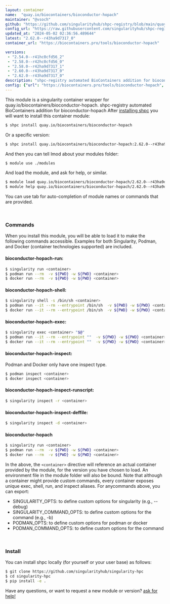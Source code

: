 ```yaml
---
layout: container
name:  "quay.io/biocontainers/bioconductor-hopach"
maintainer: "@vsoch"
github: "https://github.com/singularityhub/shpc-registry/blob/main/quay.io/biocontainers/bioconductor-hopach/container.yaml"
config_url: "https://raw.githubusercontent.com/singularityhub/shpc-registry/main/quay.io/biocontainers/bioconductor-hopach/container.yaml"
updated_at: "2024-05-02 02:36:56.489644"
latest: "2.62.0--r43ha9d7317_0"
container_url: "https://biocontainers.pro/tools/bioconductor-hopach"

versions:
 - "2.54.0--r41hc0cfd56_2"
 - "2.58.0--r42hc0cfd56_0"
 - "2.58.0--r42ha9d7317_1"
 - "2.60.0--r43ha9d7317_0"
 - "2.62.0--r43ha9d7317_0"
description: "shpc-registry automated BioContainers addition for bioconductor-hopach"
config: {"url": "https://biocontainers.pro/tools/bioconductor-hopach", "maintainer": "@vsoch", "description": "shpc-registry automated BioContainers addition for bioconductor-hopach", "latest": {"2.62.0--r43ha9d7317_0": "sha256:b817c173d876f7f324f518ebdd764563cba62263bdcbfe2e1aa08729c1ed160a"}, "tags": {"2.54.0--r41hc0cfd56_2": "sha256:a9ada561104f5a197859106c33e5f516830d3e3a3b5611382cc851179ef083c1", "2.58.0--r42hc0cfd56_0": "sha256:2927cdcb00fb64ab8434f33f3437e26e58fa9679af9bcd2e7cf68ac92d140bef", "2.58.0--r42ha9d7317_1": "sha256:d506269b56ea4b3156184f8b407022400776cfd88898a86e9f2f410e3d0e1503", "2.60.0--r43ha9d7317_0": "sha256:ba303758fe18960a61f7e7f4d01e8ef5b0df524e1dc3c774fe8838e4cea443a5", "2.62.0--r43ha9d7317_0": "sha256:b817c173d876f7f324f518ebdd764563cba62263bdcbfe2e1aa08729c1ed160a"}, "docker": "quay.io/biocontainers/bioconductor-hopach"}
---
```


This module is a singularity container wrapper for quay.io/biocontainers/bioconductor-hopach.
shpc-registry automated BioContainers addition for bioconductor-hopach
After [installing shpc](#install) you will want to install this container module:


```bash
$ shpc install quay.io/biocontainers/bioconductor-hopach
```

Or a specific version:

```bash
$ shpc install quay.io/biocontainers/bioconductor-hopach:2.62.0--r43ha9d7317_0
```

And then you can tell lmod about your modules folder:

```bash
$ module use ./modules
```

And load the module, and ask for help, or similar.

```bash
$ module load quay.io/biocontainers/bioconductor-hopach/2.62.0--r43ha9d7317_0
$ module help quay.io/biocontainers/bioconductor-hopach/2.62.0--r43ha9d7317_0
```

You can use tab for auto-completion of module names or commands that are provided.

<br>

### Commands

When you install this module, you will be able to load it to make the following commands accessible.
Examples for both Singularity, Podman, and Docker (container technologies supported) are included.

#### bioconductor-hopach-run:

```bash
$ singularity run <container>
$ podman run --rm  -v ${PWD} -w ${PWD} <container>
$ docker run --rm  -v ${PWD} -w ${PWD} <container>
```

#### bioconductor-hopach-shell:

```bash
$ singularity shell -s /bin/sh <container>
$ podman run --it --rm --entrypoint /bin/sh  -v ${PWD} -w ${PWD} <container>
$ docker run --it --rm --entrypoint /bin/sh  -v ${PWD} -w ${PWD} <container>
```

#### bioconductor-hopach-exec:

```bash
$ singularity exec <container> "$@"
$ podman run --it --rm --entrypoint ""  -v ${PWD} -w ${PWD} <container> "$@"
$ docker run --it --rm --entrypoint ""  -v ${PWD} -w ${PWD} <container> "$@"
```

#### bioconductor-hopach-inspect:

Podman and Docker only have one inspect type.

```bash
$ podman inspect <container>
$ docker inspect <container>
```

#### bioconductor-hopach-inspect-runscript:

```bash
$ singularity inspect -r <container>
```

#### bioconductor-hopach-inspect-deffile:

```bash
$ singularity inspect -d <container>
```



#### bioconductor-hopach

```bash
$ singularity run <container>
$ podman run --rm  -v ${PWD} -w ${PWD} <container>
$ docker run --rm  -v ${PWD} -w ${PWD} <container>
```


In the above, the `<container>` directive will reference an actual container provided
by the module, for the version you have chosen to load. An environment file in the
module folder will also be bound. Note that although a container
might provide custom commands, every container exposes unique exec, shell, run, and
inspect aliases. For anycommands above, you can export:

 - SINGULARITY_OPTS: to define custom options for singularity (e.g., --debug)
 - SINGULARITY_COMMAND_OPTS: to define custom options for the command (e.g., -b)
 - PODMAN_OPTS: to define custom options for podman or docker
 - PODMAN_COMMAND_OPTS: to define custom options for the command

<br>

### Install

You can install shpc locally (for yourself or your user base) as follows:

```bash
$ git clone https://github.com/singularityhub/singularity-hpc
$ cd singularity-hpc
$ pip install -e .
```

Have any questions, or want to request a new module or version? [ask for help!](https://github.com/singularityhub/singularity-hpc/issues)